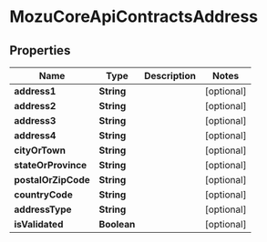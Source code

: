 
# MozuCoreApiContractsAddress

## Properties
Name | Type | Description | Notes
------------ | ------------- | ------------- | -------------
**address1** | **String** |  |  [optional]
**address2** | **String** |  |  [optional]
**address3** | **String** |  |  [optional]
**address4** | **String** |  |  [optional]
**cityOrTown** | **String** |  |  [optional]
**stateOrProvince** | **String** |  |  [optional]
**postalOrZipCode** | **String** |  |  [optional]
**countryCode** | **String** |  |  [optional]
**addressType** | **String** |  |  [optional]
**isValidated** | **Boolean** |  |  [optional]



